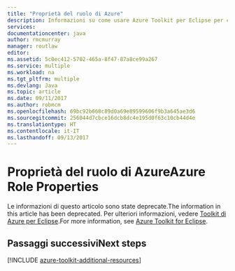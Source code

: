 ```yaml
---
title: "Proprietà del ruolo di Azure"
description: Informazioni su come usare Azure Toolkit per Eclipse per configurare le impostazioni di ruolo di Azure.
services: 
documentationcenter: java
author: rmcmurray
manager: routlaw
editor: 
ms.assetid: 5c0ec412-5702-465a-8f47-87a8ce99a267
ms.service: multiple
ms.workload: na
ms.tgt_pltfrm: multiple
ms.devlang: Java
ms.topic: article
ms.date: 09/11/2017
ms.author: robmcm
ms.openlocfilehash: 69bc92b668c89d0a69e89599606f9b3a645ae3d6
ms.sourcegitcommit: 256044d7cbce16dcb8dc4e195d0f63c10cb44d4e
ms.translationtype: HT
ms.contentlocale: it-IT
ms.lasthandoff: 09/13/2017
---
```

# <a name="azure-role-properties"></a><span data-ttu-id="28b58-103">Proprietà del ruolo di Azure</span><span class="sxs-lookup"><span data-stu-id="28b58-103">Azure Role Properties</span></span>

<span data-ttu-id="28b58-104">Le informazioni di questo articolo sono state deprecate.</span><span class="sxs-lookup"><span data-stu-id="28b58-104">The information in this article has been deprecated.</span></span> <span data-ttu-id="28b58-105">Per ulteriori informazioni, vedere [Toolkit di Azure per Eclipse](azure-toolkit-for-eclipse.md).</span><span class="sxs-lookup"><span data-stu-id="28b58-105">For more information, see [Azure Toolkit for Eclipse](azure-toolkit-for-eclipse.md).</span></span>

## <a name="next-steps"></a><span data-ttu-id="28b58-106">Passaggi successivi</span><span class="sxs-lookup"><span data-stu-id="28b58-106">Next steps</span></span>

[!INCLUDE [azure-toolkit-additional-resources](../includes/azure-toolkit-additional-resources.md)]
